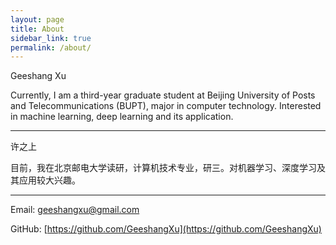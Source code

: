 ```yaml
---
layout: page
title: About
sidebar_link: true
permalink: /about/
---
```


Geeshang Xu

Currently, I am a third-year graduate student at Beijing University of Posts and Telecommunications (BUPT), major in computer technology. Interested in machine learning, deep learning and its application.

---

许之上

目前，我在北京邮电大学读研，计算机技术专业，研三。对机器学习、深度学习及其应用较大兴趣。

---

Email: [geeshangxu@gmail.com](geeshangxu@gmail.com)

GitHub: [https://github.com/GeeshangXu](https://github.com/GeeshangXu)
